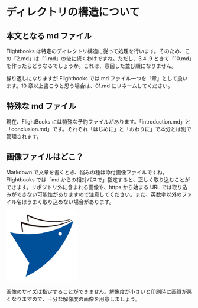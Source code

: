 # ディレクトリの構造について

## 本文となる md ファイル

Flightbooks は特定のディレクトリ構造に従って処理を行います。そのため、この「2.md」は「1.md」の後に続くわけですね。ただし、3,4..9 ときて「10.md」を作ったらどうなるでしょうか。これは、意図した並び順になりません。

繰り返しになりますが Flightbooks では md ファイル一つを「章」として扱います。10 章以上書こうと思う場合は、01.md にリネームしてください。

## 特殊な md ファイル

現在、FlightBooks には特殊な予約ファイルがあります。「introduction.md」と「conclusion.md」です。それぞれ「はじめに」と「おわりに」で本分とは別で管理されます。

## 画像ファイルはどこ？

Markdown で文章を書くとき、悩みの種は添付画像ファイルですね。Flightbooks では「md からの相対パスで」指定すると、正しく取り込むことができます。リポジトリ外に含まれる画像や、https から始まる URL では取り込みができない可能性がありますので注意してください。また、英数字以外のファイル名はうまく取り込めない場合があります。

![キャプション](assets/icon.png)

画像のサイズは指定することができません。解像度が小さいと印刷時に画質が悪くなりますので、十分な解像度の画像を用意しましょう。
